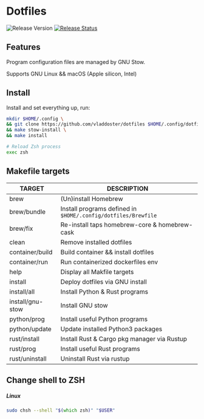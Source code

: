 # Dotfiles

![Release Version](https://img.shields.io/github/v/release/vladdoster/dotfiles)
[![Release Status](https://github.com/vladdoster/dotfiles/actions/workflows/release.yml/badge.svg)](https://github.com/vladdoster/dotfiles/actions/workflows/release.yml)

## Features

Program configuration files are managed by GNU Stow.

Supports GNU Linux && macOS (Apple silicon, Intel)

## Install

Install and set everything up, run:

```zsh
mkdir $HOME/.config \
&& git clone https://github.com/vladdoster/dotfiles $HOME/.config/dotfiles \
&& make stow-install \
&& make install

# Reload Zsh process
exec zsh
```

## Makefile targets

| TARGET           | DESCRIPTION                                                   |
| ---------------- | ------------------------------------------------------------- |
| brew             | (Un)install Homebrew                                          |
| brew/bundle      | Install programs defined in `$HOME/.config/dotfiles/Brewfile` |
| brew/fix         | Re-install taps homebrew-core & homebrew-cask                 |
| clean            | Remove installed dotfiles                                     |
| container/build  | Build container && install dotfiles                           |
| container/run    | Run containerized dockerfiles env                             |
| help             | Display all Makfile targets                                   |
| install          | Deploy dotfiles via GNU install                               |
| install/all      | Install Python & Rust programs                                |
| install/gnu-stow | Install GNU stow                                              |
| python/prog      | Install useful Python programs                                |
| python/update    | Update installed Python3 packages                             |
| rust/install     | Install Rust & Cargo pkg manager via Rustup                   |
| rust/prog        | Install useful Rust programs                                  |
| rust/uninstall   | Uninstall Rust via rustup                                     |

## Change shell to ZSH

##### Linux

```zsh
sudo chsh --shell "$(which zsh)" "$USER"
```
